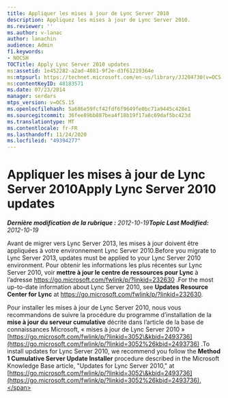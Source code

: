 ```yaml
---
title: Appliquer les mises à jour de Lync Server 2010
description: Appliquez les mises à jour de Lync Server 2010.
ms.reviewer: ''
ms.author: v-lanac
author: lanachin
audience: Admin
f1.keywords:
- NOCSH
TOCTitle: Apply Lync Server 2010 updates
ms:assetid: 1e452282-a2ad-4081-9f2e-d3f61219364e
ms:mtpsurl: https://technet.microsoft.com/en-us/library/JJ204730(v=OCS.15)
ms:contentKeyID: 48183571
ms.date: 07/23/2014
manager: serdars
mtps_version: v=OCS.15
ms.openlocfilehash: 5a686e59fcf42fdf6f9649fe0bc71a9445c428e1
ms.sourcegitcommit: 36fee89bb887bea4f18b19f17a8c69daf5bc423d
ms.translationtype: MT
ms.contentlocale: fr-FR
ms.lasthandoff: 11/24/2020
ms.locfileid: "49394277"
---
```

# <a name="apply-lync-server-2010-updates"></a><span data-ttu-id="64837-103">Appliquer les mises à jour de Lync Server 2010</span><span class="sxs-lookup"><span data-stu-id="64837-103">Apply Lync Server 2010 updates</span></span>

<div data-xmlns="http://www.w3.org/1999/xhtml">

<div class="topic" data-xmlns="http://www.w3.org/1999/xhtml" data-msxsl="urn:schemas-microsoft-com:xslt" data-cs="https://msdn.microsoft.com/">

<div data-asp="https://msdn2.microsoft.com/asp">



</div>

<div id="mainSection">

<div id="mainBody"><span data-ttu-id="64837-104">

<span> </span></span><span class="sxs-lookup"><span data-stu-id="64837-104">

<span> </span></span></span>

<span data-ttu-id="64837-105">_**Dernière modification de la rubrique :** 2012-10-19_</span><span class="sxs-lookup"><span data-stu-id="64837-105">_**Topic Last Modified:** 2012-10-19_</span></span>

<span data-ttu-id="64837-106">Avant de migrer vers Lync Server 2013, les mises à jour doivent être appliquées à votre environnement Lync Server 2010.</span><span class="sxs-lookup"><span data-stu-id="64837-106">Before you migrate to Lync Server 2013, updates must be applied to your Lync Server 2010 environment.</span></span> <span data-ttu-id="64837-107">Pour obtenir les informations les plus récentes sur Lync Server 2010, voir **mettre à jour le centre de ressources pour Lync** à l’adresse <https://go.microsoft.com/fwlink/p/?linkid=232630> .</span><span class="sxs-lookup"><span data-stu-id="64837-107">For the most up-to-date information about Lync Server 2010, see **Updates Resource Center for Lync** at <https://go.microsoft.com/fwlink/p/?linkid=232630>.</span></span>

<span data-ttu-id="64837-108">Pour installer les mises à jour de Lync Server 2010, nous vous recommandons de suivre la procédure du programme d’installation de la **mise à jour du serveur cumulative** décrite dans l’article de la base de connaissances Microsoft, « mises à jour de Lync Server 2010 » [https://go.microsoft.com/fwlink/p/?linkid=3052\&kbid=2493736](https://go.microsoft.com/fwlink/p/?linkid=3052%26kbid=2493736) .</span><span class="sxs-lookup"><span data-stu-id="64837-108">To install updates for Lync Server 2010, we recommend you follow the **Method 1 Cumulative Server Update Installer** procedure described in the Microsoft Knowledge Base article, "Updates for Lync Server 2010," at [https://go.microsoft.com/fwlink/p/?linkid=3052\&kbid=2493736](https://go.microsoft.com/fwlink/p/?linkid=3052%26kbid=2493736).</span></span>

<span data-ttu-id="64837-109"></div>

<span> </span>

</div>

</div>

</span><span class="sxs-lookup"><span data-stu-id="64837-109"></div>

<span> </span>

</div>

</div>

</span></span></div>

